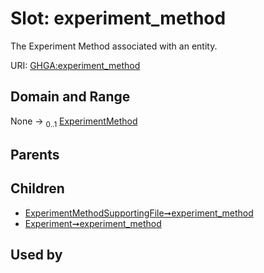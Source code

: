 
# Slot: experiment_method


The Experiment Method associated with an entity.

URI: [GHGA:experiment_method](https://w3id.org/GHGA/experiment_method)


## Domain and Range

None &#8594;  <sub>0..1</sub> [ExperimentMethod](ExperimentMethod.md)

## Parents


## Children

 *  [ExperimentMethodSupportingFile➞experiment_method](ExperimentMethodSupportingFile_experiment_method.md)
 *  [Experiment➞experiment_method](Experiment_experiment_method.md)

## Used by

